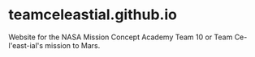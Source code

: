 # teamceleastial.github.io
Website for the NASA Mission Concept Academy Team 10 or Team Ce-l'east-ial's mission to Mars.
